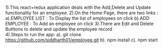 1).This react+redux application deals with the Add,Delete and Update functionality for an employee.
2).On the Home Page, there are two links :
   a).EMPLOYEE LIST : To Display the list of employees on click
   b).ADD EMPLOYEE : To Add an employee on click
3).There are Edit and Delete Butttons to delete and update the employee record  
4).Steps to run the app:
a). git clone https://github.com/siddharth01/employee.git 
b). npm install
c). npm start 
